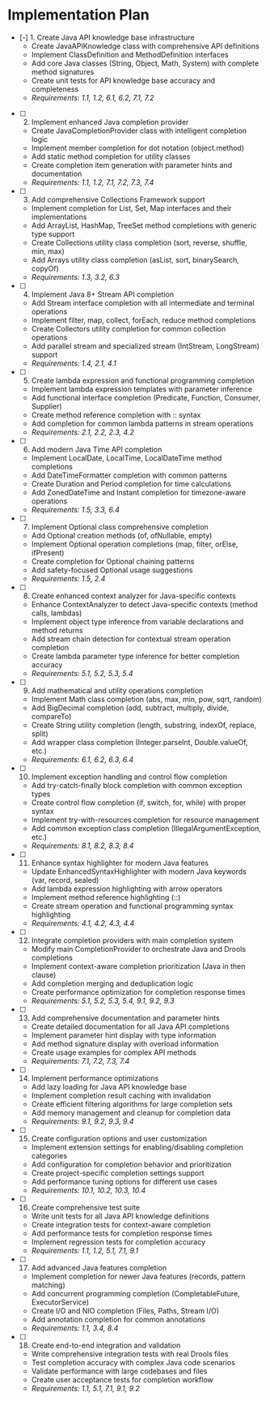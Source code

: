 # Implementation Plan

- [-] 1. Create Java API knowledge base infrastructure
  - Create JavaAPIKnowledge class with comprehensive API definitions
  - Implement ClassDefinition and MethodDefinition interfaces
  - Add core Java classes (String, Object, Math, System) with complete method signatures
  - Create unit tests for API knowledge base accuracy and completeness
  - _Requirements: 1.1, 1.2, 6.1, 6.2, 7.1, 7.2_

- [ ] 2. Implement enhanced Java completion provider
  - Create JavaCompletionProvider class with intelligent completion logic
  - Implement member completion for dot notation (object.method)
  - Add static method completion for utility classes
  - Create completion item generation with parameter hints and documentation
  - _Requirements: 1.1, 1.2, 7.1, 7.2, 7.3, 7.4_

- [ ] 3. Add comprehensive Collections Framework support
  - Implement completion for List, Set, Map interfaces and their implementations
  - Add ArrayList, HashMap, TreeSet method completions with generic type support
  - Create Collections utility class completion (sort, reverse, shuffle, min, max)
  - Add Arrays utility class completion (asList, sort, binarySearch, copyOf)
  - _Requirements: 1.3, 3.2, 6.3_

- [ ] 4. Implement Java 8+ Stream API completion
  - Add Stream interface completion with all intermediate and terminal operations
  - Implement filter, map, collect, forEach, reduce method completions
  - Create Collectors utility completion for common collection operations
  - Add parallel stream and specialized stream (IntStream, LongStream) support
  - _Requirements: 1.4, 2.1, 4.1_

- [ ] 5. Create lambda expression and functional programming completion
  - Implement lambda expression templates with parameter inference
  - Add functional interface completion (Predicate, Function, Consumer, Supplier)
  - Create method reference completion with :: syntax
  - Add completion for common lambda patterns in stream operations
  - _Requirements: 2.1, 2.2, 2.3, 4.2_

- [ ] 6. Add modern Java Time API completion
  - Implement LocalDate, LocalTime, LocalDateTime method completions
  - Add DateTimeFormatter completion with common patterns
  - Create Duration and Period completion for time calculations
  - Add ZonedDateTime and Instant completion for timezone-aware operations
  - _Requirements: 1.5, 3.3, 6.4_

- [ ] 7. Implement Optional class comprehensive completion
  - Add Optional creation methods (of, ofNullable, empty)
  - Implement Optional operation completions (map, filter, orElse, ifPresent)
  - Create completion for Optional chaining patterns
  - Add safety-focused Optional usage suggestions
  - _Requirements: 1.5, 2.4_

- [ ] 8. Create enhanced context analyzer for Java-specific contexts
  - Enhance ContextAnalyzer to detect Java-specific contexts (method calls, lambdas)
  - Implement object type inference from variable declarations and method returns
  - Add stream chain detection for contextual stream operation completion
  - Create lambda parameter type inference for better completion accuracy
  - _Requirements: 5.1, 5.2, 5.3, 5.4_

- [ ] 9. Add mathematical and utility operations completion
  - Implement Math class completion (abs, max, min, pow, sqrt, random)
  - Add BigDecimal completion (add, subtract, multiply, divide, compareTo)
  - Create String utility completion (length, substring, indexOf, replace, split)
  - Add wrapper class completion (Integer.parseInt, Double.valueOf, etc.)
  - _Requirements: 6.1, 6.2, 6.3, 6.4_

- [ ] 10. Implement exception handling and control flow completion
  - Add try-catch-finally block completion with common exception types
  - Create control flow completion (if, switch, for, while) with proper syntax
  - Implement try-with-resources completion for resource management
  - Add common exception class completion (IllegalArgumentException, etc.)
  - _Requirements: 8.1, 8.2, 8.3, 8.4_

- [ ] 11. Enhance syntax highlighter for modern Java features
  - Update EnhancedSyntaxHighlighter with modern Java keywords (var, record, sealed)
  - Add lambda expression highlighting with arrow operators
  - Implement method reference highlighting (::)
  - Create stream operation and functional programming syntax highlighting
  - _Requirements: 4.1, 4.2, 4.3, 4.4_

- [ ] 12. Integrate completion providers with main completion system
  - Modify main CompletionProvider to orchestrate Java and Drools completions
  - Implement context-aware completion prioritization (Java in then clause)
  - Add completion merging and deduplication logic
  - Create performance optimization for completion response times
  - _Requirements: 5.1, 5.2, 5.3, 5.4, 9.1, 9.2, 9.3_

- [ ] 13. Add comprehensive documentation and parameter hints
  - Create detailed documentation for all Java API completions
  - Implement parameter hint display with type information
  - Add method signature display with overload information
  - Create usage examples for complex API methods
  - _Requirements: 7.1, 7.2, 7.3, 7.4_

- [ ] 14. Implement performance optimizations
  - Add lazy loading for Java API knowledge base
  - Implement completion result caching with invalidation
  - Create efficient filtering algorithms for large completion sets
  - Add memory management and cleanup for completion data
  - _Requirements: 9.1, 9.2, 9.3, 9.4_

- [ ] 15. Create configuration options and user customization
  - Implement extension settings for enabling/disabling completion categories
  - Add configuration for completion behavior and prioritization
  - Create project-specific completion settings support
  - Add performance tuning options for different use cases
  - _Requirements: 10.1, 10.2, 10.3, 10.4_

- [ ] 16. Create comprehensive test suite
  - Write unit tests for all Java API knowledge definitions
  - Create integration tests for context-aware completion
  - Add performance tests for completion response times
  - Implement regression tests for completion accuracy
  - _Requirements: 1.1, 1.2, 5.1, 7.1, 9.1_

- [ ] 17. Add advanced Java features completion
  - Implement completion for newer Java features (records, pattern matching)
  - Add concurrent programming completion (CompletableFuture, ExecutorService)
  - Create I/O and NIO completion (Files, Paths, Stream I/O)
  - Add annotation completion for common annotations
  - _Requirements: 1.1, 3.4, 8.4_

- [ ] 18. Create end-to-end integration and validation
  - Write comprehensive integration tests with real Drools files
  - Test completion accuracy with complex Java code scenarios
  - Validate performance with large codebases and files
  - Create user acceptance tests for completion workflow
  - _Requirements: 1.1, 5.1, 7.1, 9.1, 9.2_